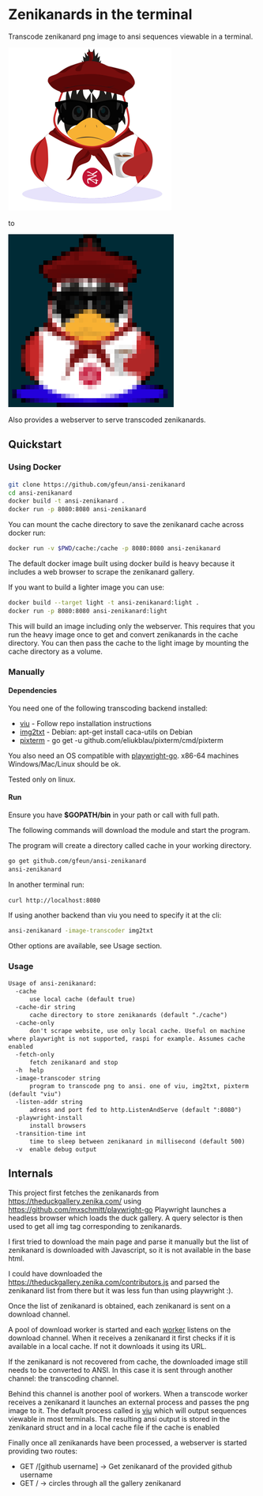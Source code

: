 # Zenikanards in the terminal

Transcode zenikanard png image to ansi sequences viewable in a terminal.

![zenikanard-png](docs/zenikanard.png)

to

![zenikanard-ansi](docs/zenikanard-ansi.png)

Also provides a webserver to serve transcoded zenikanards.

## Quickstart

### Using Docker

```bash
git clone https://github.com/gfeun/ansi-zenikanard
cd ansi-zenikanard
docker build -t ansi-zenikanard .
docker run -p 8080:8080 ansi-zenikanard
```

You can mount the cache directory to save the zenikanard cache across docker run:

```bash
docker run -v $PWD/cache:/cache -p 8080:8080 ansi-zenikanard
```

The default docker image built using docker build is heavy because it includes a web browser to scrape the zenikanard gallery.

If you want to build a lighter image you can use:

```bash
docker build --target light -t ansi-zenikanard:light .
docker run -p 8080:8080 ansi-zenikanard:light
```

This will build an image including only the webserver.
This requires that you run the heavy image once to get and convert zenikanards in the cache directory.
You can then pass the cache to the light image by mounting the cache directory as a volume.

### Manually

#### Dependencies

You need one of the following transcoding backend installed:

- [viu](https://github.com/atanunq/viu) - Follow repo installation instructions
- [img2txt](https://github.com/atanunq/viu) - Debian: apt-get install caca-utils on Debian
- [pixterm](https://github.com/eliukblau/pixterm) - go get -u github.com/eliukblau/pixterm/cmd/pixterm

You also need an OS compatible with [playwright-go](https://github.com/mxschmitt/playwright-go).
x86-64 machines Windows/Mac/Linux should be ok.

Tested only on linux.

#### Run

Ensure you have **$GOPATH/bin** in your path or call with full path.

The following commands will download the module and start the program.

The program will create a directory called cache in your working directory.

```bash
go get github.com/gfeun/ansi-zenikanard
ansi-zenikanard
```

In another terminal run:

`curl http://localhost:8080`

If using another backend than viu you need to specify it at the cli:

```bash
ansi-zenikanard -image-transcoder img2txt
```

Other options are available, see Usage section.

### Usage

```
Usage of ansi-zenikanard:
  -cache
      use local cache (default true)
  -cache-dir string
      cache directory to store zenikanards (default "./cache")
  -cache-only
      don't scrape website, use only local cache. Useful on machine where playwright is not supported, raspi for example. Assumes cache enabled
  -fetch-only
      fetch zenikanard and stop
  -h  help
  -image-transcoder string
      program to transcode png to ansi. one of viu, img2txt, pixterm (default "viu")
  -listen-addr string
      adress and port fed to http.ListenAndServe (default ":8080")
  -playwright-install
      install browsers
  -transition-time int
      time to sleep between zenikanard in millisecond (default 500)
  -v  enable debug output
```

## Internals

This project first fetches the zenikanards from https://theduckgallery.zenika.com/ using https://github.com/mxschmitt/playwright-go
Playwright launches a headless browser which loads the duck gallery.
A query selector is then used to get all img tag corresponding to zenikanards.

I first tried to download the main page and parse it manually but the list of zenikanard is downloaded with Javascript,
so it is not available in the base html.

I could have downloaded the https://theduckgallery.zenika.com/contributors.js and parsed the zenikanard list from there but it was less fun than using playwright :).

Once the list of zenikanard is obtained, each zenikanard is sent on a download channel.

A pool of download worker is started and each [worker](./worker/worker.go) listens on the download channel.
When it receives a zenikanard it first checks if it is available in a local cache.
If not it downloads it using its URL.

If the zenikanard is not recovered from cache, the downloaded image still needs to be converted to ANSI.
In this case it is sent through another channel: the transcoding channel.

Behind this channel is another pool of workers.
When a transcode worker receives a zenikanard it launches an external process and passes the png image to it.
The default process called is [viu](https://github.com/atanunq/viu) which will output sequences viewable in most terminals.
The resulting ansi output is stored in the zenikanard struct and in a local cache file if the cache is enabled

Finally once all zenikanards have been processed, a webserver is started providing two routes:

- GET /[github username] -> Get zenikanard of the provided github username
- GET / -> circles through all the gallery zenikanard
